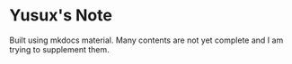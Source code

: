 # Yusux's Note

Built using mkdocs material. Many contents are not yet complete and I am trying to supplement them.